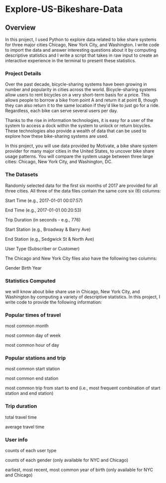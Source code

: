 # Explore-US-Bikeshare-Data

## Overview

In this project, I used Python to explore data related to bike share systems for three major cities Chicago, New York City, and Washington. I write code to import the data and answer interesting questions about it by computing descriptive statistics and I write a script that takes in raw input to create an interactive experience in the terminal to present these statistics.



### Project Details
Over the past decade, bicycle-sharing systems have been growing in number and popularity in cities across the world. Bicycle-sharing systems allow users to rent bicycles on a very short-term basis for a price. This allows people to borrow a bike from point A and return it at point B, though they can also return it to the same location if they'd like to just go for a ride. Regardless, each bike can serve several users per day.

Thanks to the rise in information technologies, it is easy for a user of the system to access a dock within the system to unlock or return bicycles. These technologies also provide a wealth of data that can be used to explore how these bike-sharing systems are used.

In this project, you will use data provided by Motivate, a bike share system provider for many major cities in the United States, to uncover bike share usage patterns. You will compare the system usage between three large cities: Chicago, New York City, and Washington, DC.

### The Datasets
Randomly selected data for the first six months of 2017 are provided for all three cities. All three of the data files contain the same core six (6) columns:

Start Time (e.g., 2017-01-01 00:07:57)

End Time (e.g., 2017-01-01 00:20:53)

Trip Duration (in seconds - e.g., 776)

Start Station (e.g., Broadway & Barry Ave)

End Station (e.g., Sedgwick St & North Ave)

User Type (Subscriber or Customer)

The Chicago and New York City files also have the following two columns:

Gender Birth Year

### Statistics Computed
we will know about bike share use in Chicago, New York City, and Washington by computing a variety of descriptive statistics. In this project, I write code to provide the following information:

### Popular times of travel
most common month

most common day of week

most common hour of day

### Popular stations and trip
most common start station

most common end station

most common trip from start to end (i.e., most frequent combination of start station and end station)

### Trip duration
total travel time

average travel time

### User info
counts of each user type

counts of each gender (only available for NYC and Chicago)

earliest, most recent, most common year of birth (only available for NYC and Chicago)
